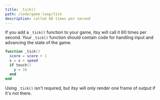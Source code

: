 ```yaml
---
title: _tick()
path: /code/game-loop/tick
description: called 60 times per second
---
```


If you add a `_tick()` function to your game, itsy will call it 60 times per
second. Your `_tick()` function should contain code for handling input and
advancing the state of the game.

```lua
function _tick()
  score = score + 1
  x = x + speed
  if touch()
    y = 16
  end
end
```

Using `_tick()` isn't required, but itsy will only render one frame of output
if it's not there.
